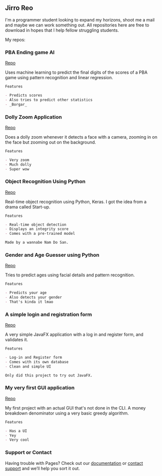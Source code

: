 ## Jirro Reo

I'm a programmer student looking to expand my horizons, shoot me a mail and maybe we can work something out. All repositories here are free to download in hopes that I help fellow struggling students.

My repos:

### PBA Ending game AI
[Repo](https://github.com/JirroReo/PBA-Ending-Predictor)

Uses machine learning to predict the final digits of the scores of a PBA game using pattern recognition and linear regression.
```markdown
Features

- Predicts scores
- Also tries to predict other statistics
- _Borgar_

```

### Dolly Zoom Application
[Repo](https://github.com/JirroReo/dolly-zoom)

Does a dolly zoom whenever it detects a face with a camera, zooming in on the face but zooming out on the background.
```markdown
Features

- Very zoom
- Much dolly
- Super wow

```

### Object Recognition Using Python
[Repo](https://github.com/JirroReo/ObjectRecog)

Real-time object recognition using Python, Keras. I got the idea from a drama called Start-up.
```markdown
Features

- Real-time object detection
- Displays an integrity score 
- Comes with a pre-trained model

Made by a wannabe Nam Do San.

```

### Gender and Age Guesser using Python
[Repo](https://github.com/JirroReo/GenderAgeRecog)

Tries to predict ages using facial details and pattern recognition.
```markdown
Features

- Predicts your age 
- Also detects your gender 
- That's kinda it lmao

```

### A simple login and registration form
[Repo](https://github.com/JirroReo/SimpleLoginandRegistration)

A very simple JavaFX application with a log in and register form, and validates it.
```markdown
Features

- Log-in and Register form
- Comes with its own database
- Clean and simple UI

Only did this project to try out JavaFX.

```

### My very first GUI application 
[Repo](https://github.com/JirroReo/SimpleMoneyDeno)

My first project with an actual GUI that's not done in the CLI. A money breakdown denominator using a very basic greedy algorithm.
```markdown
Features

- Has a UI
- Yey
- Very cool

```

### Support or Contact

Having trouble with Pages? Check out our [documentation](https://docs.github.com/categories/github-pages-basics/) or [contact support](https://support.github.com/contact) and we’ll help you sort it out.
